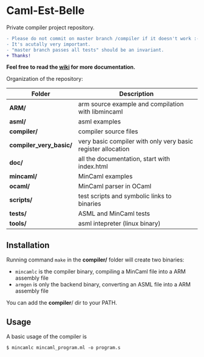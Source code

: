 # Caml-Est-Belle
Private compiler project repository.</br>
```diff
- Please do not commit on master branch /compiler if it doesn't work :-(
- It's acutally very important.
- "master branch passes all tests" should be an invariant.
+ Thanks!
```

**Feel free to read the [wiki](https://github.com/Smoltbob/Caml-Est-Belle/wiki) for more documentation.**

Organization of the repository:</br>

| Folder | Description |
| --- | --- |
| __ARM/__ | arm source example and compilation with libmincaml |
| __asml/__ | asml examples |
| __compiler/__ | compiler source files |
| __compiler\_very\_basic/__ | very basic compiler with only very basic register allocation |
| __doc/__ | all the documentation, start with index.html |
| __mincaml/__ | MinCaml examples |
| __ocaml/__ | MinCaml parser in OCaml |
| __scripts/__ | test scripts and symbolic links to binaries |
| __tests/__ | ASML and MinCaml tests |
| __tools/__ | asml intepreter (linux binary) |

## Installation
Running command `make` in the __compiler/__ folder will create two binaries:
- `mincamlc` is the compiler binary, compiling a MinCaml file into a ARM assembly file
- `armgen` is only the backend binary, converting an ASML file into a ARM assembly file

You can add the __compiler__/ dir to your PATH.

## Usage
A basic usage of the compiler is
```
$ mincamlc mincaml_program.ml -o program.s
```
